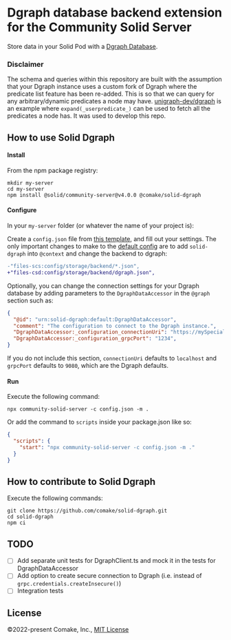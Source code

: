 # Dgraph database backend extension for the Community Solid Server

Store data in your Solid Pod with a [Dgraph Database](https://dgraph.io/).

### Disclaimer

The schema and queries within this repository are built with the assumption that your Dgraph instance uses a custom fork of Dgraph where the predicate list feature has been re-added. This is so that we can query for any arbitrary/dynamic predicates a node may have. [unigraph-dev/dgraph](https://github.com/unigraph-dev/dgraph) is an example where `expand(_userpredicate_)` can be used to fetch all the predicates a node has. It was used to develop this repo.


## How to use Solid Dgraph

#### Install
From the npm package registry:
```shell
mkdir my-server
cd my-server
npm install @solid/community-server@v4.0.0 @comake/solid-dgraph
```

#### Configure
In your `my-server` folder (or whatever the name of your project is):

Create a `config.json` file from [this template](https://github.com/comake/solid-dgraph/blob/main/config-example.json), and fill out your settings. The only important changes to make to the [default config](https://github.com/CommunitySolidServer/CommunitySolidServer/blob/main/config/default.json) are to add `solid-dgraph` into `@context` and change the backend to dgraph:

```diff
-"files-scs:config/storage/backend/*.json",
+"files-csd:config/storage/backend/dgraph.json",
```


Optionally, you can change the connection settings for your Dgraph database by adding parameters to the `DgraphDataAccessor` in the `@graph` section such as:
```json
{
  "@id": "urn:solid-dgraph:default:DgraphDataAccessor",
  "comment": "The configuration to connect to the Dgraph instance.",
  "DgraphDataAccessor:_configuration_connectionUri": "https://mySpecialConnectionUri",
  "DgraphDataAccessor:_configuration_grpcPort": "1234",
}
```
If you do not include this section, `connectionUri` defaults to `localhost` and `grpcPort` defaults to `9080`, which are the Dgraph defaults.

#### Run
Execute the following command:
```shell
npx community-solid-server -c config.json -m .
```
Or add the command to `scripts` inside your package.json like so:
```json
{
  "scripts": {
    "start": "npx community-solid-server -c config.json -m ."
  }
}
```

## How to contribute to Solid Dgraph

Execute the following commands:
```shell
git clone https://github.com/comake/solid-dgraph.git
cd solid-dgraph
npm ci
```

## TODO
- [ ] Add separate unit tests for DgraphClient.ts and mock it in the tests for DgraphDataAccessor
- [ ] Add option to create secure connection to Dgraph (i.e. instead of `grpc.credentials.createInsecure()`)
- [ ] Integration tests

## License

©2022-present Comake, Inc., [MIT License](https://github.com/comake/solid-dgraph/blob/main/LICENSE)
